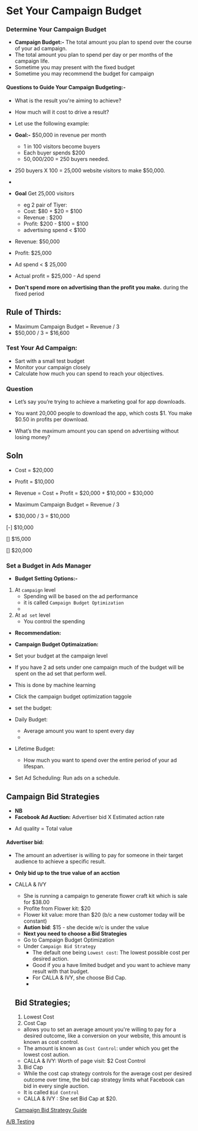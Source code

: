 # Set Your Campaign Budget

### Determine Your Campaign Budget

- **Campaign Budget:-** The total amount you plan to spend over the course of your ad campaign.
- The total amount you plan to spend per day or per months of the campaign life.
- Sometime you may present with the fixed budget
- Sometime you may recommend the budget for campaign

#### Questions to Guide Your Campaign Budgeting:-

- What is the result you're aiming to achieve?
- How much will it cost to drive a result?
- Let use the following example:

- **Goal:-** $50,000 in revenue per month

  - 1 in 100 visitors become buyers
  - Each buyer spends $200
  - $50,000/$200 = 250 buyers needed.

- 250 buyers X 100 = 25,000 website visitors to make $50,000.
-

- **Goal** Get 25,000 visitors
  - eg 2 pair of Tiyer:
  - Cost: $80 + $20 = $100
  - Revenue : $200
  - Profit: $200 - $100 = $100
  - advertising spend < $100

* Revenue: $50,000
* Profit: $25,000
* Ad spend < $ 25,000
* Actual profit = $25,000 - Ad spend

* **Don't spend more on advertising than the profit you make.** during the fixed period

## Rule of Thirds:

- Maximum Campaign Budget = Revenue / 3
- $50,000 / 3 = $16,600

### Test Your Ad Campaign:

- Sart with a small test budget
- Monitor your campaign closely
- Calculate how much you can spend to reach your objectives.

### Question

- Let’s say you’re trying to achieve a marketing goal for app downloads.

- You want 20,000 people to download the app, which costs $1. You make $0.50 in profits per download.

- What’s the maximum amount you can spend on advertising without losing money?

## Soln

- Cost = $20,000
- Profit = $10,000
- Revenue = Cost + Profit = $20,000 + $10,000 = $30,000

- Maximum Campaign Budget = Revenue / 3
- $30,000 / 3 = $10,000

[-] $10,000

[] $15,000

[] $20,000

### Set a Budget in Ads Manager

- **Budget Setting Options:-**

1. At `campaign` level
   - Spending will be based on the ad performance
   - it is called `Campaign Budget Optimization`
   -
2. At `ad set` level
   - You control the spending

- **Recommendation:**

* **Campaign Budget Optimaization:**

* Set your budget at the campaign level
* If you have 2 ad sets under one campaign much of the budget will be spent on the ad set that perform well.
* This is done by machine learning

* Click the campaign budget optimization taggole
* set the budget:
* Daily Budget:
  - Average amount you want to spent every day
  -
* Lifetime Budget:

  - How much you want to spend over the entire period of your ad lifespan.

* Set Ad Scheduling: Run ads on a schedule.

## Campaign Bid Strategies

- **NB**
- **Facebook Ad Auction:**
  Advertiser bid X Estimated action rate

* Ad quality = Total value

#### Advertiser bid:

- The amount an advertiser is willing to pay for someone in their target audience to achieve a specific result.
- **Only bid up to the true value of an acction**
- CALLA & IVY

  - She is running a campaign to generate flower craft kit which is sale for $38.00
  - Profite from Flower kit: $20
  - Flower kit value: more than $20 (b/c a new customer today will be constant)
  - **Aution bid**: $15 - she decide w/c is under the value
  - **Next you need to choose a Bid Strategies**
  - Go to Campaign Budget Optimization
  - Under `Campaign Bid Strategy`
    - The default one being `Lowest cost`: The lowest possible cost per desired action.
    - Good if you a have limited budget and you want to achieve many result with that budget.
    - For CALLA & IVY, she choose Bid Cap.
    -

  ## Bid Strategies;

  1. Lowest Cost
  2. Cost Cap

  - allows you to set an average amount you're willing to pay for a desired outcome, like a conversion on your website, this amount is known as cost control.
  - The amount is known as `Cost Control`: under which you get the lowest cost aution.
  - CALLA & IVY: Worth of page visit: $2 Cost Control

  3. Bid Cap

  - While the cost cap strategy controls for the average cost per desired outcome over time, the bid cap strategy limits what Facebook can bid in every single auction.
  - It is called `Bid Control`
  - CALLA & IVY : She set Bid Cap at $20.

  [Campaign Bid Strategy Guide](https://www.coursera.org/learn/advertising-with-facebook/supplement/0zaJv/campaign-bid-strategy-guide)

[A/B Testing](coursera.org/learn/advertising-with-facebook/supplement/m2DgA/a-b-testing)
